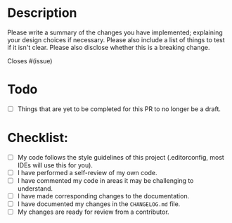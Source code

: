# Description

Please write a summary of the changes you have implemented; explaining your design choices if necessary. Please also include a list of things to test if it isn't clear.
Please also disclose whether this is a breaking change.

Closes #(issue) <!-- Follow this exact pattern for every issue you've fixed to help GitHub automatically link your PR to the relevant issues -->

<!-- Remove this section if you're submitting an already-complete PR -->
# Todo

- [ ] Things that are yet to be completed for this PR to no longer be a draft.

<!-- For drafts, fill this in as you go; if you are leaving draft, make sure these are all done -->
# Checklist:

- [ ] My code follows the style guidelines of this project (.editorconfig, most IDEs will use this for you).
- [ ] I have performed a self-review of my own code.
- [ ] I have commented my code in areas it may be challenging to understand. <!-- (Although we prefer code that is readable instead of over-commented) -->
- [ ] I have made corresponding changes to the documentation.
- [ ] I have documented my changes in the `CHANGELOG.md` file.
- [ ] My changes are ready for review from a contributor.

<!-- Thanks to: https://embeddedartistry.com/blog/2017/08/04/a-github-pull-request-template-for-your-projects/ for the building blocks of this template -->
